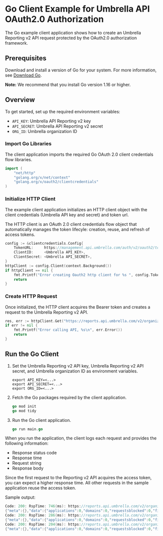 # Go Client Example for Umbrella API OAuth2.0 Authorization

The Go example client application shows how to create an Umbrella Reporting v2 API request protected by the OAuth2.0 authorization framework.

## Prerequisites

Download and install a version of Go for your system. For more information, see [Download Go](https://go.dev/learn/).

**Note:** We recommend that you install Go version 1.16 or higher.

## Overview

To get started, set up the required environment variables:

* `API_KEY`: Umbrella API Reporting v2 key
* `API_SECRET`: Umbrella API Reporting v2 secret
* `ORG_ID`: Umbrella organization ID

### Import Go Libraries

The client application imports the required Go OAuth 2.0 client credentials flow libraries.

```go
import (
    "net/http"
    "golang.org/x/net/context"
    "golang.org/x/oauth2/clientcredentials"
)
```

### Initialize HTTP Client

The example client application initializes an HTTP client object with the client credentials (Umbrella API key and secret) and token url.

The HTTP client is an OAuth 2.0 client credentials flow object that automatically manages the token lifecyle: creation, reuse, and refresh of access tokens.

```go
config := &clientcredentials.Config{
    TokenURL:     https://management.api.umbrella.com/auth/v2/oauth2/token,
    ClientID:     <Umbrella API_KEY>,
    ClientSecret: <Umbrella API_SECRET>,
}
httpClient := config.Client(context.Background())
if httpClient == nil {
    fmt.Printf("Error creating Oauth2 http client for %s ", config.TokenURL)
    return
}
```

### Create HTTP Request

Once initialized, the HTTP client acquires the Bearer token and creates a request to the Umbrella Reporting v2 API.

```go
res, err := httpClient.Get("https://reports.api.umbrella.com/v2/organizations/<ORG_ID>/summary?from=-5days&to=now")
if err != nil {
    fmt.Printf("Error calling API, %s\n", err.Error())
    return
}
```

## Run the Go Client

1. Set the Umbrella Reporting v2 API key, Umbrella Reporting v2 API secret, and Umbrella organization ID as environment variables.

   ```shell
   export API_KEY=<...>
   export API_SECRET=<...>
   export ORG_ID=<...>
   ```

1. Fetch the Go packages required by the client application.

   ```go
   go mod init
   go mod tidy
   ```

1. Run the Go client application.

   ```go
   go run main.go
   ```

When you run the application, the client logs each request and provides the following information:

* Response status code
* Response time
* Request string
* Response body

Since the first request to the Reporting v2 API acquires the access token, you can expect a higher response time. All other requests in the sample application reuse the access token.

Sample output:

```go
Code: 200: RspTime: 746(ms): https://reports.api.umbrella.com/v2/organizations/xxxxxxx/summary?from=-5days&to=now
{"meta":{},"data":{"applications":0,"domains":0,"requestsblocked":0,"filetypes":0,"requests":0,"policycategories":0,"requestsallowed":0,"categories":0,"identitytypes":0,"applicationsblocked":0,"files":0,"identities":0,"policyrequests":0,"applicationsallowed":0}}
Code: 200: RspTime: 286(ms): https://reports.api.umbrella.com/v2/organizations/xxxxxxx/summary?from=-5days&to=now
{"meta":{},"data":{"applications":0,"domains":0,"requestsblocked":0,"filetypes":0,"requests":0,"policycategories":0,"requestsallowed":0,"categories":0,"identitytypes":0,"applicationsblocked":0,"files":0,"identities":0,"policyrequests":0,"applicationsallowed":0}}
Code: 200: RspTime: 204(ms): https://reports.api.umbrella.com/v2/organizations/xxxxxxx/summary?from=-5days&to=now
{"meta":{},"data":{"applications":0,"domains":0,"requestsblocked":0,"filetypes":0,"requests":0,"policycategories":0,"requestsallowed":0,"categories":0,"identitytypes":0,"applicationsblocked":0,"files":0,"identities":0,"policyrequests":0,"applicationsallowed":0}}
```
